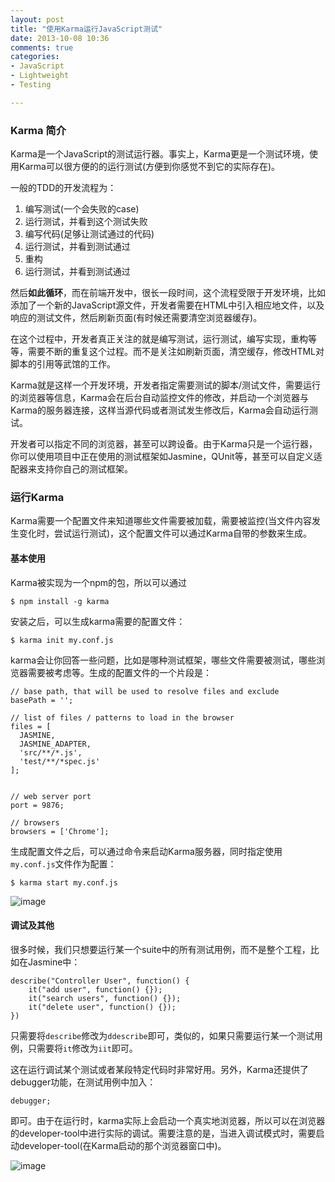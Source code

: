 ```yaml
---
layout: post
title: "使用Karma运行JavaScript测试"
date: 2013-10-08 10:36
comments: true
categories: 
- JavaScript
- Lightweight
- Testing

---
```


### Karma 简介

Karma是一个JavaScript的测试运行器。事实上，Karma更是一个测试环境，使用Karma可以很方便的的运行测试(方便到你感觉不到它的实际存在)。

一般的TDD的开发流程为：

1.	编写测试(一个会失败的case)
2.	运行测试，并看到这个测试失败
2.	编写代码(足够让测试通过的代码)
3.	运行测试，并看到测试通过
3.	重构
4.	运行测试，并看到测试通过

然后**如此循环**，而在前端开发中，很长一段时间，这个流程受限于开发环境，比如添加了一个新的JavaScript源文件，开发者需要在HTML中引入相应地文件，以及响应的测试文件，然后刷新页面(有时候还需要清空浏览器缓存)。

在这个过程中，开发者真正关注的就是编写测试，运行测试，编写实现，重构等等，需要不断的重复这个过程。而不是关注如刷新页面，清空缓存，修改HTML对脚本的引用等武馆的工作。

Karma就是这样一个开发环境，开发者指定需要测试的脚本/测试文件，需要运行的浏览器等信息，Karma会在后台自动监控文件的修改，并启动一个浏览器与Karma的服务器连接，这样当源代码或者测试发生修改后，Karma会自动运行测试。

开发者可以指定不同的浏览器，甚至可以跨设备。由于Karma只是一个运行器，你可以使用项目中正在使用的测试框架如Jasmine，QUnit等，甚至可以自定义适配器来支持你自己的测试框架。

### 运行Karma

Karma需要一个配置文件来知道哪些文件需要被加载，需要被监控(当文件内容发生变化时，尝试运行测试)，这个配置文件可以通过Karma自带的参数来生成。

#### 基本使用
Karma被实现为一个npm的包，所以可以通过

```
$ npm install -g karma
```

安装之后，可以生成karma需要的配置文件：

```
$ karma init my.conf.js
```

karma会让你回答一些问题，比如是哪种测试框架，哪些文件需要被测试，哪些浏览器需要被考虑等。生成的配置文件的一个片段是：

```
// base path, that will be used to resolve files and exclude
basePath = ''; 

// list of files / patterns to load in the browser
files = [ 
  JASMINE,
  JASMINE_ADAPTER,
  'src/**/*.js',
  'test/**/*spec.js'
];


// web server port
port = 9876;

// browsers
browsers = ['Chrome'];

```

生成配置文件之后，可以通过命令来启动Karma服务器，同时指定使用`my.conf.js`文件作为配置：

```
$ karma start my.conf.js
```


![image](http://abruzzi.github.com/images/2013/10/karma-run-resized.png)

#### 调试及其他

很多时候，我们只想要运行某一个suite中的所有测试用例，而不是整个工程，比如在Jasmine中：

```
describe("Controller User", function() {
	it("add user", function() {});
	it("search users", function() {});
	it("delete user", function() {});
})
```

只需要将`describe`修改为`ddescribe`即可，类似的，如果只需要运行某一个测试用例，只需要将`it`修改为`iit`即可。

这在运行调试某个测试或者某段特定代码时非常好用。另外，Karma还提供了debugger功能，在测试用例中加入：

```
debugger;
```

即可。由于在运行时，karma实际上会启动一个真实地浏览器，所以可以在浏览器的developer-tool中进行实际的调试。需要注意的是，当进入调试模式时，需要启动developer-tool(在Karma启动的那个浏览器窗口中)。


![image](http://http://abruzzi.github.com/images/2013/10/karma-debug-resized.png)

